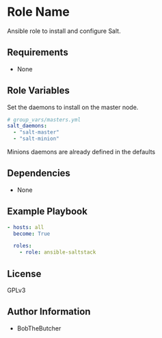 Role Name
=========

Ansible role to install and configure Salt.

Requirements
------------
- None

Role Variables
--------------
Set the daemons to install on the master node. 
```yaml
# group_vars/masters.yml
salt_daemons:
  - "salt-master"
  - "salt-minion"
```
  
Minions daemons are already defined in the defaults

Dependencies
------------
- None

Example Playbook
----------------
```yaml
- hosts: all
  become: True

  roles:
    - role: ansible-saltstack
```

License
-------
GPLv3

Author Information
------------------
- BobTheButcher

